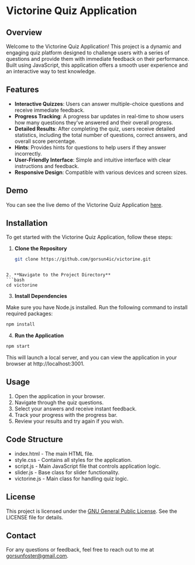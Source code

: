 # Victorine Quiz Application

## Overview

Welcome to the Victorine Quiz Application! This project is a dynamic and engaging quiz platform designed to challenge users with a series of questions and provide them with immediate feedback on their performance. Built using JavaScript, this application offers a smooth user experience and an interactive way to test knowledge.

## Features

- **Interactive Quizzes**: Users can answer multiple-choice questions and receive immediate feedback.
- **Progress Tracking**: A progress bar updates in real-time to show users how many questions they’ve answered and their overall progress.
- **Detailed Results**: After completing the quiz, users receive detailed statistics, including the total number of questions, correct answers, and overall score percentage.
- **Hints**: Provides hints for questions to help users if they answer incorrectly.
- **User-Friendly Interface**: Simple and intuitive interface with clear instructions and feedback.
- **Responsive Design**: Compatible with various devices and screen sizes.

## Demo

You can see the live demo of the Victorine Quiz Application [here](https://github.com/Gorsun4ic/victorine/tree/main/src/files).

## Installation

To get started with the Victorine Quiz Application, follow these steps:

1. **Clone the Repository**
   ```bash
   git clone https://github.com/gorsun4ic/victorine.git
  ```

2. **Navigate to the Project Directory**
  ```bash
  cd victorine
  ```

3. **Install Dependencies**

Make sure you have Node.js installed. Run the following command to install required packages:

  ```bash
  npm install
  ```

4. **Run the Application**
  ```bash
  npm start
  ```

This will launch a local server, and you can view the application in your browser at http://localhost:3001.


## Usage

1. Open the application in your browser.
2. Navigate through the quiz questions.
3. Select your answers and receive instant feedback.
4. Track your progress with the progress bar.
5. Review your results and try again if you wish.

## Code Structure

- index.html - The main HTML file.
- style.css - Contains all styles for the application.
- script.js - Main JavaScript file that controls application logic.
- slider.js - Base class for slider functionality.
- victorine.js - Main class for handling quiz logic.

## License

This project is licensed under the [GNU General Public License](LICENSE). See the LICENSE file for details.

## Contact

For any questions or feedback, feel free to reach out to me at [gorsunfoster@gmail.com](gorsunfoster@gmail.com).

